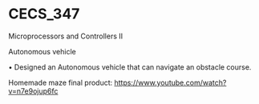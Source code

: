 # CECS_347
Microprocessors and Controllers II

Autonomous vehicle

•	Designed an Autonomous vehicle that can navigate an obstacle course.

Homemade maze final product: https://www.youtube.com/watch?v=n7e9ojup6fc
